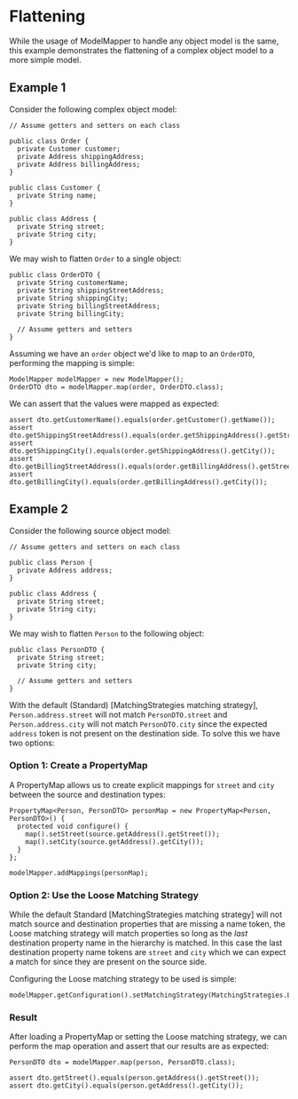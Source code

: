 # Flattening

While the usage of ModelMapper to handle any object model is the same, this example demonstrates the flattening of a complex object model to a more simple model.

## Example 1

Consider the following complex object model:

```
// Assume getters and setters on each class

public class Order {
  private Customer customer;
  private Address shippingAddress;
  private Address billingAddress;
}

public class Customer {
  private String name;
}

public class Address {
  private String street;
  private String city;
}
```

We may wish to flatten `Order` to a single object:

```
public class OrderDTO {
  private String customerName;
  private String shippingStreetAddress;
  private String shippingCity;
  private String billingStreetAddress;
  private String billingCity;

  // Assume getters and setters
}
```

Assuming we have an `order` object we'd like to map to an `OrderDTO`, performing the mapping is simple:

```
ModelMapper modelMapper = new ModelMapper();
OrderDTO dto = modelMapper.map(order, OrderDTO.class);
```

We can assert that the values were mapped as expected:
```
assert dto.getCustomerName().equals(order.getCustomer().getName());
assert dto.getShippingStreetAddress().equals(order.getShippingAddress().getStreet());
assert dto.getShippingCity().equals(order.getShippingAddress().getCity());
assert dto.getBillingStreetAddress().equals(order.getBillingAddress().getStreet());
assert dto.getBillingCity().equals(order.getBillingAddress().getCity());
```

## Example 2

Consider the following source object model:

```
// Assume getters and setters on each class

public class Person {
  private Address address;
}

public class Address {
  private String street;
  private String city;
}
```

We may wish to flatten `Person` to the following object:

```
public class PersonDTO {
  private String street;
  private String city;

  // Assume getters and setters
}
```

With the default (Standard) [MatchingStrategies matching strategy], `Person.address.street` will not match `PersonDTO.street` and `Person.address.city` will not match `PersonDTO.city` since the expected `address` token is not present on the destination side. To solve this we have two options:

### Option 1: Create a PropertyMap

A PropertyMap allows us to create explicit mappings for `street` and `city` between the source and destination types:

```
PropertyMap<Person, PersonDTO> personMap = new PropertyMap<Person, PersonDTO>() {
  protected void configure() {
    map().setStreet(source.getAddress().getStreet());
    map().setCity(source.getAddress().getCity());
  }
};

modelMapper.addMappings(personMap);
```

### Option 2: Use the Loose Matching Strategy

While the default Standard [MatchingStrategies matching strategy] will not match source and destination properties that are missing a name token, the Loose matching strategy will match properties so long as the _last_ destination property name in the hierarchy is matched. In this case the last destination property name tokens are `street` and `city` which we can expect a match for since they are present on the source side.

Configuring the Loose matching strategy to be used is simple:

```
modelMapper.getConfiguration().setMatchingStrategy(MatchingStrategies.LOOSE);
```

### Result

After loading a PropertyMap or setting the Loose matching strategy, we can perform the map operation and assert that our results are as expected:

```
PersonDTO dto = modelMapper.map(person, PersonDTO.class);

assert dto.getStreet().equals(person.getAddress().getStreet());
assert dto.getCity().equals(person.getAddress().getCity());
```